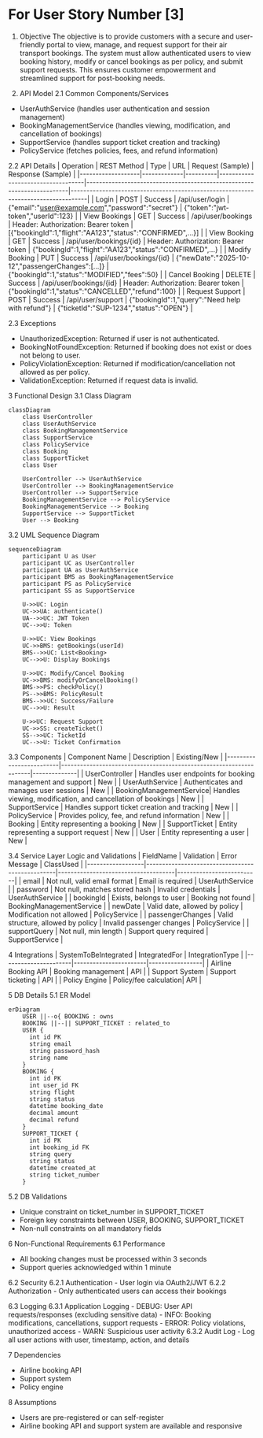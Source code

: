# For User Story Number [3]

1. Objective
The objective is to provide customers with a secure and user-friendly portal to view, manage, and request support for their air transport bookings. The system must allow authenticated users to view booking history, modify or cancel bookings as per policy, and submit support requests. This ensures customer empowerment and streamlined support for post-booking needs.

2. API Model
  2.1 Common Components/Services
  - UserAuthService (handles user authentication and session management)
  - BookingManagementService (handles viewing, modification, and cancellation of bookings)
  - SupportService (handles support ticket creation and tracking)
  - PolicyService (fetches policies, fees, and refund information)

  2.2 API Details
| Operation         | REST Method | Type     | URL                               | Request (Sample)                                                      | Response (Sample)                                                                 |
|-------------------|-------------|----------|-----------------------------------|------------------------------------------------------------------------|-----------------------------------------------------------------------------------|
| Login             | POST        | Success  | /api/user/login                   | {"email":"user@example.com","password":"secret"}                        | {"token":"jwt-token","userId":123}                                            |
| View Bookings     | GET         | Success  | /api/user/bookings                | Header: Authorization: Bearer token                                    | [{"bookingId":1,"flight":"AA123","status":"CONFIRMED",...}]               |
| View Booking      | GET         | Success  | /api/user/bookings/{id}           | Header: Authorization: Bearer token                                    | {"bookingId":1,"flight":"AA123","status":"CONFIRMED",...}                 |
| Modify Booking    | PUT         | Success  | /api/user/bookings/{id}           | {"newDate":"2025-10-12","passengerChanges":[...]}                     | {"bookingId":1,"status":"MODIFIED","fees":50}                              |
| Cancel Booking    | DELETE      | Success  | /api/user/bookings/{id}           | Header: Authorization: Bearer token                                    | {"bookingId":1,"status":"CANCELLED","refund":100}                           |
| Request Support   | POST        | Success  | /api/user/support                 | {"bookingId":1,"query":"Need help with refund"}                          | {"ticketId":"SUP-1234","status":"OPEN"}                                    |

  2.3 Exceptions
  - UnauthorizedException: Returned if user is not authenticated.
  - BookingNotFoundException: Returned if booking does not exist or does not belong to user.
  - PolicyViolationException: Returned if modification/cancellation not allowed as per policy.
  - ValidationException: Returned if request data is invalid.

3 Functional Design
  3.1 Class Diagram
```mermaid
classDiagram
    class UserController
    class UserAuthService
    class BookingManagementService
    class SupportService
    class PolicyService
    class Booking
    class SupportTicket
    class User

    UserController --> UserAuthService
    UserController --> BookingManagementService
    UserController --> SupportService
    BookingManagementService --> PolicyService
    BookingManagementService --> Booking
    SupportService --> SupportTicket
    User --> Booking
```

  3.2 UML Sequence Diagram
```mermaid
sequenceDiagram
    participant U as User
    participant UC as UserController
    participant UA as UserAuthService
    participant BMS as BookingManagementService
    participant PS as PolicyService
    participant SS as SupportService

    U->>UC: Login
    UC->>UA: authenticate()
    UA-->>UC: JWT Token
    UC-->>U: Token

    U->>UC: View Bookings
    UC->>BMS: getBookings(userId)
    BMS-->>UC: List<Booking>
    UC-->>U: Display Bookings

    U->>UC: Modify/Cancel Booking
    UC->>BMS: modifyOrCancelBooking()
    BMS->>PS: checkPolicy()
    PS-->>BMS: PolicyResult
    BMS-->>UC: Success/Failure
    UC-->>U: Result

    U->>UC: Request Support
    UC->>SS: createTicket()
    SS-->>UC: TicketId
    UC-->>U: Ticket Confirmation
```

  3.3 Components
| Component Name           | Description                                                        | Existing/New |
|-------------------------|--------------------------------------------------------------------|--------------|
| UserController          | Handles user endpoints for booking management and support           | New          |
| UserAuthService         | Authenticates and manages user sessions                            | New          |
| BookingManagementService| Handles viewing, modification, and cancellation of bookings         | New          |
| SupportService          | Handles support ticket creation and tracking                       | New          |
| PolicyService           | Provides policy, fee, and refund information                       | New          |
| Booking                 | Entity representing a booking                                      | New          |
| SupportTicket           | Entity representing a support request                              | New          |
| User                    | Entity representing a user                                         | New          |

  3.4 Service Layer Logic and Validations
| FieldName        | Validation                                      | Error Message                       | ClassUsed                |
|------------------|-------------------------------------------------|-------------------------------------|--------------------------|
| email            | Not null, valid email format                     | Email is required                   | UserAuthService          |
| password         | Not null, matches stored hash                    | Invalid credentials                 | UserAuthService          |
| bookingId        | Exists, belongs to user                          | Booking not found                   | BookingManagementService |
| newDate          | Valid date, allowed by policy                    | Modification not allowed            | PolicyService            |
| passengerChanges | Valid structure, allowed by policy               | Invalid passenger changes           | PolicyService            |
| supportQuery     | Not null, min length                             | Support query required              | SupportService           |

4 Integrations
| SystemToBeIntegrated | IntegratedFor          | IntegrationType |
|----------------------|-----------------------|-----------------|
| Airline Booking API  | Booking management    | API             |
| Support System       | Support ticketing     | API             |
| Policy Engine        | Policy/fee calculation| API             |

5 DB Details
  5.1 ER Model
```mermaid
erDiagram
    USER ||--o{ BOOKING : owns
    BOOKING ||--|| SUPPORT_TICKET : related_to
    USER {
      int id PK
      string email
      string password_hash
      string name
    }
    BOOKING {
      int id PK
      int user_id FK
      string flight
      string status
      datetime booking_date
      decimal amount
      decimal refund
    }
    SUPPORT_TICKET {
      int id PK
      int booking_id FK
      string query
      string status
      datetime created_at
      string ticket_number
    }
```

  5.2 DB Validations
  - Unique constraint on ticket_number in SUPPORT_TICKET
  - Foreign key constraints between USER, BOOKING, SUPPORT_TICKET
  - Non-null constraints on all mandatory fields

6 Non-Functional Requirements
  6.1 Performance
  - All booking changes must be processed within 3 seconds
  - Support queries acknowledged within 1 minute

  6.2 Security
    6.2.1 Authentication
    - User login via OAuth2/JWT
    6.2.2 Authorization
    - Only authenticated users can access their bookings

  6.3 Logging
    6.3.1 Application Logging
    - DEBUG: User API requests/responses (excluding sensitive data)
    - INFO: Booking modifications, cancellations, support requests
    - ERROR: Policy violations, unauthorized access
    - WARN: Suspicious user activity
    6.3.2 Audit Log
    - Log all user actions with user, timestamp, action, and details

7 Dependencies
  - Airline booking API
  - Support system
  - Policy engine

8 Assumptions
  - Users are pre-registered or can self-register
  - Airline booking API and support system are available and responsive
